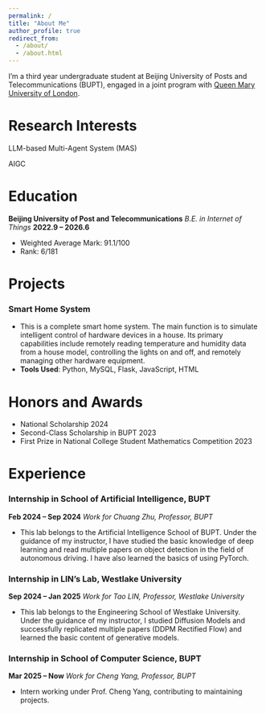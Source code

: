 ```yaml
---
permalink: /
title: "About Me"
author_profile: true
redirect_from: 
  - /about/
  - /about.html
---
```

I’m a third year undergraduate student at Beijing University of Posts and Telecommunications (BUPT), engaged in a joint program with [Queen Mary University of London](https://www.qmul.ac.uk/).

# Research Interests

LLM-based Multi-Agent System (MAS)

AIGC

# Education

**Beijing University of Post and Telecommunications**
*B.E. in Internet of Things*   **2022.9 – 2026.6**

- Weighted Average Mark: 91.1/100
- Rank: 6/181

# Projects

### Smart Home System

- This is a complete smart home system. The main function is to simulate intelligent control of hardware devices in a house. Its primary capabilities include remotely reading temperature and humidity data from a house model, controlling the lights on and off, and remotely managing other hardware equipment.
- **Tools Used**: Python, MySQL, Flask, JavaScript, HTML

# Honors and Awards

- National Scholarship 2024
- Second-Class Scholarship in BUPT 2023
- First Prize in National College Student Mathematics Competition 2023

# Experience

### Internship in School of Artificial Intelligence, BUPT

**Feb 2024 – Sep 2024** _Work for Chuang Zhu, Professor, BUPT_

- This lab belongs to the Artificial Intelligence School of BUPT. Under the guidance of my instructor, I have studied the basic knowledge of deep learning and read multiple papers on object detection in the field of autonomous driving. I have also learned the basics of using PyTorch.

### Internship in LIN’s Lab, Westlake University

**Sep 2024 – Jan 2025**
_Work for Tao LIN, Professor, Westlake University_

- This lab belongs to the Engineering School of Westlake University. Under the guidance of my instructor, I studied Diffusion Models and successfully replicated multiple papers (DDPM Rectified Flow) and learned the basic content of generative models.

### Internship in School of Computer Science, BUPT

**Mar 2025 – Now**
_Work for Cheng Yang, Professor, BUPT_

- Intern working under Prof. Cheng Yang, contributing to maintaining projects.
